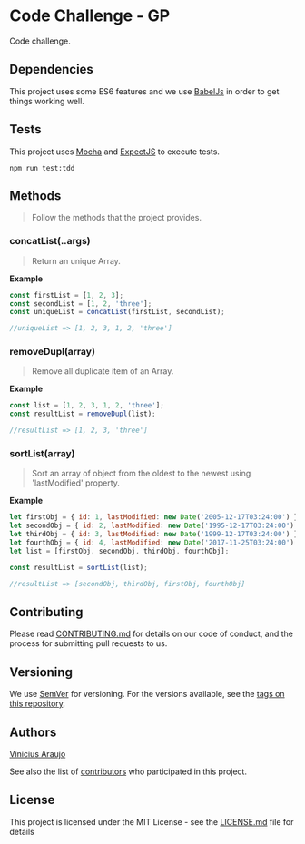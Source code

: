 # Code Challenge - GP

Code challenge.

## Dependencies

This project uses some ES6 features and we use [BabelJs](https://babeljs.io/) in order to get things working well.

## Tests

This project uses [Mocha](https://mochajs.org/) and [ExpectJS](https://github.com/Automattic/expect.js) to execute tests.

```
npm run test:tdd
```

## Methods

> Follow the methods that the project provides.

### concatList(..args)

> Return an unique Array.

**Example**

```js
const firstList = [1, 2, 3];
const secondList = [1, 2, 'three'];
const uniqueList = concatList(firstList, secondList);

//uniqueList => [1, 2, 3, 1, 2, 'three']
```

### removeDupl(array)

> Remove all duplicate item of an Array.

**Example**

```js
const list = [1, 2, 3, 1, 2, 'three'];
const resultList = removeDupl(list);

//resultList => [1, 2, 3, 'three']
```

### sortList(array)

> Sort an array of object from the oldest to the newest using 'lastModified' property.

**Example**

```js
let firstObj = { id: 1, lastModified: new Date('2005-12-17T03:24:00') };
let secondObj = { id: 2, lastModified: new Date('1995-12-17T03:24:00') };
let thirdObj = { id: 3, lastModified: new Date('1999-12-17T03:24:00') };
let fourthObj = { id: 4, lastModified: new Date('2017-11-25T03:24:00') };
let list = [firstObj, secondObj, thirdObj, fourthObj];

const resultList = sortList(list);

//resultList => [secondObj, thirdObj, firstObj, fourthObj]
```

## Contributing

Please read [CONTRIBUTING.md](https://gist.github.com/PurpleBooth/b24679402957c63ec426) for details on our code of conduct, and the process for submitting pull requests to us.

## Versioning

We use [SemVer](http://semver.org/) for versioning. For the versions available, see the [tags on this repository](https://github.com/your/project/tags).

## Authors

[Vinicius Araujo](https://github.com/vinicius-araujo/)

See also the list of [contributors](https://github.com/vinicius-araujo/dazn-challenge/contributors) who participated in this project.

## License

This project is licensed under the MIT License - see the [LICENSE.md](LICENSE.md) file for details

